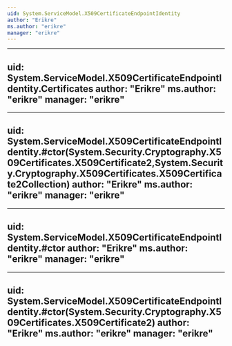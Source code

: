 ```yaml
---
uid: System.ServiceModel.X509CertificateEndpointIdentity
author: "Erikre"
ms.author: "erikre"
manager: "erikre"
---
```


---
uid: System.ServiceModel.X509CertificateEndpointIdentity.Certificates
author: "Erikre"
ms.author: "erikre"
manager: "erikre"
---

---
uid: System.ServiceModel.X509CertificateEndpointIdentity.#ctor(System.Security.Cryptography.X509Certificates.X509Certificate2,System.Security.Cryptography.X509Certificates.X509Certificate2Collection)
author: "Erikre"
ms.author: "erikre"
manager: "erikre"
---

---
uid: System.ServiceModel.X509CertificateEndpointIdentity.#ctor
author: "Erikre"
ms.author: "erikre"
manager: "erikre"
---

---
uid: System.ServiceModel.X509CertificateEndpointIdentity.#ctor(System.Security.Cryptography.X509Certificates.X509Certificate2)
author: "Erikre"
ms.author: "erikre"
manager: "erikre"
---

